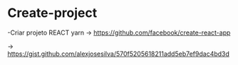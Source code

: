 # Create-project

-Criar projeto REACT yarn 
-> https://github.com/facebook/create-react-app

-> https://gist.github.com/alexjosesilva/570f5205618211add5eb7ef9dac4bd3d
